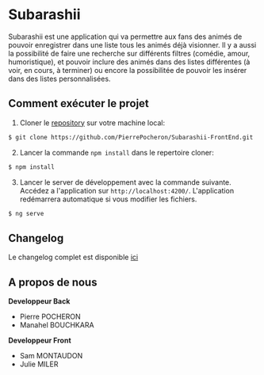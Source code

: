 # Subarashii

Subarashii est une application qui va permettre aux fans des animés de pouvoir enregistrer dans une liste tous les animés déjà visionner. Il y a aussi la possibilité de faire une recherche sur différents filtres (comédie, amour, humoristique), et pouvoir inclure des animés dans des listes différentes (à voir, en cours, à terminer) ou encore la possibilitée de pouvoir les insérer dans des listes personnalisées.

## Comment exécuter le projet

1. Cloner le [repository](https://github.com/PierrePocheron/Subarashii-FrontEnd) sur votre machine local:
```bash
$ git clone https://github.com/PierrePocheron/Subarashii-FrontEnd.git
```

2. Lancer la commande `npm install` dans le repertoire cloner:
```bash
$ npm install
```

3. Lancer le server de développement avec la commande suivante.
Accédez a l'application sur `http://localhost:4200/`.
L'application redémarrera automatique si vous modifier les fichiers.
```bash
$ ng serve
```

## Changelog
Le changelog complet est disponible [ici](https://github.com/PierrePocheron/Subarashii-FrontEnd/blob/develop/Changelog.md)

## A propos de nous
**Developpeur Back**
- Pierre POCHERON
- Manahel BOUCHKARA

**Developpeur Front**
- Sam MONTAUDON
- Julie MILER
